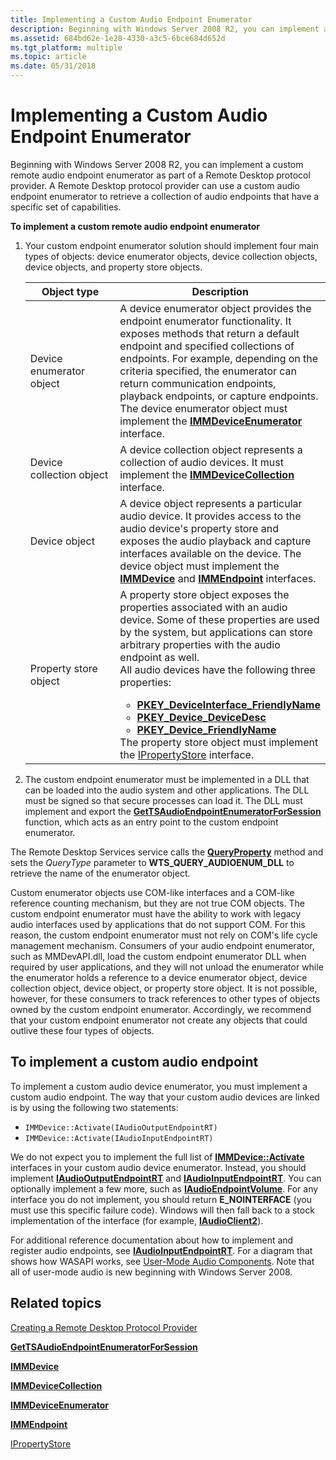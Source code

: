 ```yaml
---
title: Implementing a Custom Audio Endpoint Enumerator
description: Beginning with Windows Server 2008 R2, you can implement a custom remote audio endpoint enumerator as part of a Remote Desktop protocol provider.
ms.assetid: 684bd62e-1e28-4330-a3c5-6bce684d652d
ms.tgt_platform: multiple
ms.topic: article
ms.date: 05/31/2018
---
```


# Implementing a Custom Audio Endpoint Enumerator

Beginning with Windows Server 2008 R2, you can implement a custom remote audio endpoint enumerator as part of a Remote Desktop protocol provider. A Remote Desktop protocol provider can use a custom audio endpoint enumerator to retrieve a collection of audio endpoints that have a specific set of capabilities.

**To implement a custom remote audio endpoint enumerator**

1.  Your custom endpoint enumerator solution should implement four main types of objects: device enumerator objects, device collection objects, device objects, and property store objects.

    

    <table>
    <colgroup>
    <col style="width: 50%" />
    <col style="width: 50%" />
    </colgroup>
    <thead>
    <tr class="header">
    <th>Object type</th>
    <th>Description</th>
    </tr>
    </thead>
    <tbody>
    <tr class="odd">
    <td>Device enumerator object<br/></td>
    <td>A device enumerator object provides the endpoint enumerator functionality. It exposes methods that return a default endpoint and specified collections of endpoints. For example, depending on the criteria specified, the enumerator can return communication endpoints, playback endpoints, or capture endpoints. The device enumerator object must implement the <a href="https://docs.microsoft.com/windows/desktop/api/mmdeviceapi/nn-mmdeviceapi-immdeviceenumerator"><strong>IMMDeviceEnumerator</strong></a> interface.<br/></td>
    </tr>
    <tr class="even">
    <td>Device collection object<br/></td>
    <td>A device collection object represents a collection of audio devices. It must implement the <a href="https://docs.microsoft.com/windows/desktop/api/mmdeviceapi/nn-mmdeviceapi-immdevicecollection"><strong>IMMDeviceCollection</strong></a> interface.<br/></td>
    </tr>
    <tr class="odd">
    <td>Device object<br/></td>
    <td>A device object represents a particular audio device. It provides access to the audio device's property store and exposes the audio playback and capture interfaces available on the device. The device object must implement the <a href="https://docs.microsoft.com/windows/desktop/api/mmdeviceapi/nn-mmdeviceapi-immdevice"><strong>IMMDevice</strong></a> and <a href="https://docs.microsoft.com/windows/desktop/api/mmdeviceapi/nn-mmdeviceapi-immendpoint"><strong>IMMEndpoint</strong></a> interfaces.<br/></td>
    </tr>
    <tr class="even">
    <td>Property store object<br/></td>
    <td>A property store object exposes the properties associated with an audio device. Some of these properties are used by the system, but applications can store arbitrary properties with the audio endpoint as well.<br/> All audio devices have the following three properties:<br/>
    <ul>
    <li><a href="https://docs.microsoft.com/windows/desktop/CoreAudio/pkey-deviceinterface-friendlyname"><strong>PKEY_DeviceInterface_FriendlyName</strong></a></li>
    <li><a href="https://docs.microsoft.com/windows/desktop/CoreAudio/pkey-device-devicedesc"><strong>PKEY_Device_DeviceDesc</strong></a></li>
    <li><a href="https://docs.microsoft.com/windows/desktop/CoreAudio/pkey-device-friendlyname"><strong>PKEY_Device_FriendlyName</strong></a></li>
    </ul>
    The property store object must implement the <a href="https://go.microsoft.com/fwlink/p/?linkid=177452">IPropertyStore</a> interface.<br/></td>
    </tr>
    </tbody>
    </table>

    

     

2.  The custom endpoint enumerator must be implemented in a DLL that can be loaded into the audio system and other applications. The DLL must be signed so that secure processes can load it. The DLL must implement and export the [**GetTSAudioEndpointEnumeratorForSession**](gettsaudioendpointenumeratorforsession.md) function, which acts as an entry point to the custom endpoint enumerator.

The Remote Desktop Services service calls the [**QueryProperty**](/windows/desktop/api/Wtsprotocol/nf-wtsprotocol-iwtsprotocolconnection-queryproperty) method and sets the *QueryType* parameter to **WTS\_QUERY\_AUDIOENUM\_DLL** to retrieve the name of the enumerator object.

Custom enumerator objects use COM-like interfaces and a COM-like reference counting mechanism, but they are not true COM objects. The custom endpoint enumerator must have the ability to work with legacy audio interfaces used by applications that do not support COM. For this reason, the custom endpoint enumerator must not rely on COM's life cycle management mechanism. Consumers of your audio endpoint enumerator, such as MMDevAPI.dll, load the custom endpoint enumerator DLL when required by user applications, and they will not unload the enumerator while the enumerator holds a reference to a device enumerator object, device collection object, device object, or property store object. It is not possible, however, for these consumers to track references to other types of objects owned by the custom endpoint enumerator. Accordingly, we recommend that your custom endpoint enumerator not create any objects that could outlive these four types of objects.

## To implement a custom audio endpoint

To implement a custom audio device enumerator, you must implement a custom audio endpoint. The way that your custom audio devices are linked is by using the following two statements:

-   `IMMDevice::Activate(IAudioOutputEndpointRT)`
-   `IMMDevice::Activate(IAudioInputEndpointRT)`

We do not expect you to implement the full list of [**IMMDevice::Activate**](https://docs.microsoft.com/windows/desktop/api/mmdeviceapi/nf-mmdeviceapi-immdevice-activate) interfaces in your custom audio device enumerator. Instead, you should implement [**IAudioOutputEndpointRT**](/windows/desktop/api/Audioengineendpoint/nn-audioengineendpoint-iaudiooutputendpointrt) and [**IAudioInputEndpointRT**](/windows/desktop/api/Audioengineendpoint/nn-audioengineendpoint-iaudioinputendpointrt). You can optionally implement a few more, such as [**IAudioEndpointVolume**](https://docs.microsoft.com/windows/desktop/api/endpointvolume/nn-endpointvolume-iaudioendpointvolume). For any interface you do not implement, you should return **E\_NOINTERFACE** (you must use this specific failure code). Windows will then fall back to a stock implementation of the interface (for example, [**IAudioClient2**](https://docs.microsoft.com/windows/desktop/api/audioclient/nn-audioclient-iaudioclient2)).

For additional reference documentation about how to implement and register audio endpoints, see [**IAudioInputEndpointRT**](/windows/desktop/api/Audioengineendpoint/nn-audioengineendpoint-iaudioinputendpointrt). For a diagram that shows how WASAPI works, see [User-Mode Audio Components](https://docs.microsoft.com/windows/desktop/CoreAudio/user-mode-audio-components). Note that all of user-mode audio is new beginning with Windows Server 2008.

## Related topics

<dl> <dt>

[Creating a Remote Desktop Protocol Provider](creating-a-custom-remote-protocol.md)
</dt> <dt>

[**GetTSAudioEndpointEnumeratorForSession**](gettsaudioendpointenumeratorforsession.md)
</dt> <dt>

[**IMMDevice**](https://docs.microsoft.com/windows/desktop/api/mmdeviceapi/nn-mmdeviceapi-immdevice)
</dt> <dt>

[**IMMDeviceCollection**](https://docs.microsoft.com/windows/desktop/api/mmdeviceapi/nn-mmdeviceapi-immdevicecollection)
</dt> <dt>

[**IMMDeviceEnumerator**](https://docs.microsoft.com/windows/desktop/api/mmdeviceapi/nn-mmdeviceapi-immdeviceenumerator)
</dt> <dt>

[**IMMEndpoint**](https://docs.microsoft.com/windows/desktop/api/mmdeviceapi/nn-mmdeviceapi-immendpoint)
</dt> <dt>

[IPropertyStore](https://go.microsoft.com/fwlink/p/?linkid=177452)
</dt> </dl>

 

 





